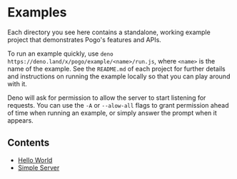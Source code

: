 # Examples

Each directory you see here contains a standalone, working example project that demonstrates Pogo's features and APIs.

To run an example quickly, use `deno https://deno.land/x/pogo/example/<name>/run.js`, where `<name>` is the name of the example. See the `README.md` of each project for further details and instructions on running the example locally so that you can play around with it.

Deno will ask for permission to allow the server to start listening for requests. You can use the `-A` or `--alow-all` flags to grant permission ahead of time when running an example, or simply answer the prompt when it appears.

## Contents

 - [Hello World](./hello-world)
 - [Simple Server](./simple-server)
